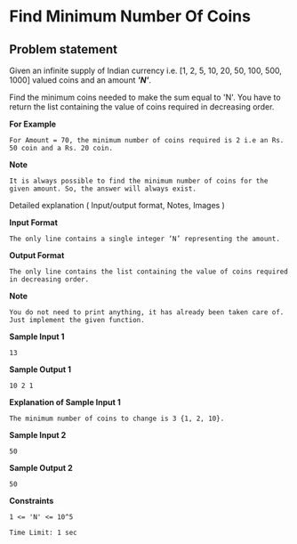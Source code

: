 Find Minimum Number Of Coins
============================

Problem statement
-----------------

Given an infinite supply of Indian currency i.e. \[1, 2, 5, 10, 20, 50, 100, 500, 1000\] valued coins and an amount **_'N'_**.

  

Find the minimum coins needed to make the sum equal to 'N'. You have to return the list containing the value of coins required in decreasing order.

  

**For Example**

    For Amount = 70, the minimum number of coins required is 2 i.e an Rs. 50 coin and a Rs. 20 coin.
    

**Note**

    It is always possible to find the minimum number of coins for the given amount. So, the answer will always exist.
    

Detailed explanation ( Input/output format, Notes, Images )

**Input Format**

    The only line contains a single integer ‘N’ representing the amount.
    

**Output Format**

    The only line contains the list containing the value of coins required in decreasing order.
    

**Note**

    You do not need to print anything, it has already been taken care of. Just implement the given function.
    

**Sample Input 1**

    13
    

**Sample Output 1**

    10 2 1
    

**Explanation of Sample Input 1**

    The minimum number of coins to change is 3 {1, 2, 10}.
    

**Sample Input 2**

    50
    

**Sample Output 2**

    50
    

**Constraints**

    1 <= 'N' <= 10^5
    
    Time Limit: 1 sec
